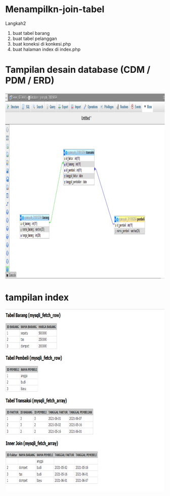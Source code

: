 # Menampilkn-join-tabel
Langkah2  

1. buat tabel barang
2. buat tabel pelanggan
3. buat koneksi  di konkesi.php
4. buat halaman index di index.php


# Tampilan desain database (CDM / PDM / ERD)

<img src="Capture.jpg" alt="Girl in a jacket" width="1116" height="591">


# tampilan index
<img src="HOME.png" alt="Girl in a jacket" width="824" height="578">
